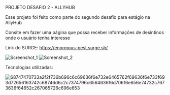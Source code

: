 PROJETO DESAFIO 2 - ALLYHUB

Esse projeto foi feito como parte do segundo desafio para estágio na AllyHub

Consite em fazer uma página que possa receber informações de desintinos onde o usuário tenha interesse

Link do SURGE: https://enormous-pest.surge.sh/


![Screenshot_1](https://user-images.githubusercontent.com/102298943/198914806-91161e4e-d24b-4d4d-b9de-01a9057ba4e7.jpg)
![Screenshot_2](https://user-images.githubusercontent.com/102298943/198914813-96aea481-27d9-404d-bfa4-708ebc8e4f26.jpg)


Tecnologias utilizadas:


![68747470733a2f2f736b696c6c69636f6e732e6465762f69636f6e733f693d72656163742c68746d6c2c7374796c6564636f6d706f6e656e74732c7673636f64652c267065726c696e653](https://user-images.githubusercontent.com/102298943/198915046-fbb272e1-0f17-49ed-aac6-4ed689ea5cef.svg)
